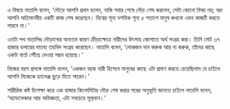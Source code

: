 এ বিষয়ে নাতালি বলেন, ‘দৌড়ে আপনি প্রথম হলেন, নাকি সবার শেষে দৌড় শেষ করলেন, সেটা কোনো বিষয় নয়; বরং আপনি অতিমানবীয় একটি কাজ শেষ করেছেন। বিশ্বের শূন্য দশমিক শূন্য ৫ শতাংশ মানুষ কখনো এমন কাজটি করতে পারবে না।’

এতটা পথ নাতালির দৌড়ানোর অন্যতম কারণ ক্রীড়াক্ষেত্রে নারীদের উৎসাহ জোগাতে অর্থ সংগ্রহ করা। তিনি মোট ৩৭ হাজার ডলারের দাতব্য তহবিল সংগ্রহ করেছেন। নাতালি বলেন, ‘লোকজন দান করুক আর না করুক, তাঁদের কাছে একটা বার্তা পৌঁছে দেওয়া সম্ভব হয়েছে।’

নিজের বয়স প্রসঙ্গে নাতালি বলেন, ‘একজন বয়স্ক নারী হিসেবে মানুষের কাছে এটা প্রমাণ করতে চেয়েছিলাম যে চাইলে আপনি নিজেকে চ্যালেঞ্জ ছুড়ে দিতে পারেন।’

শারীরিক কষ্ট উপেক্ষা করে এক হাজার কিলোমিটার দৌড় শেষ করার পরের অনুভূতি জানতে চাইলে নাতালি বলেন, ‘অ্যাডভেঞ্চার আর অভিজ্ঞতা, এটা সবচেয়ে মূল্যবান।’
